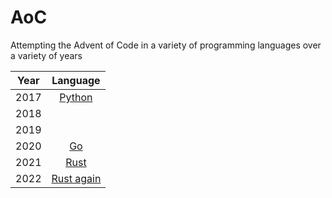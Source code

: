 # AoC
Attempting the Advent of Code in a variety of programming languages over a variety of years


| Year | Language |
|:----:|:--------:|
| 2017 | [Python](./2017)   |
| 2018 |          |
| 2019 |          |
| 2020 | [Go](./2020)       |
| 2021 | [Rust](./2021)       |
| 2022 | [Rust again](./2022)       |

